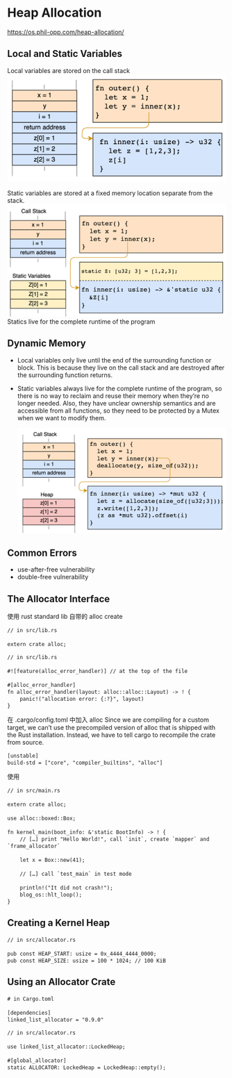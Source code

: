 # Heap Allocation

https://os.phil-opp.com/heap-allocation/

## Local and Static Variables

Local variables are stored on the call stack
![](./local-var.png)

Static variables are stored at a fixed memory location separate from the stack.
![](./static-var.png)
Statics live for the complete runtime of the program

## Dynamic Memory

- Local variables only live until the end of the surrounding function or block. This is because they live on the call stack and are destroyed after the surrounding function returns.

- Static variables always live for the complete runtime of the program, so there is no way to reclaim and reuse their memory when they’re no longer needed. Also, they have unclear ownership semantics and are accessible from all functions, so they need to be protected by a Mutex when we want to modify them.

  ![](./dynamic-mem.png)

## Common Errors

- use-after-free vulnerability
- double-free vulnerability

## The Allocator Interface

使用 rust standard lib 自带的 alloc create

```
// in src/lib.rs

extern crate alloc;
```

```
// in src/lib.rs

#![feature(alloc_error_handler)] // at the top of the file

#[alloc_error_handler]
fn alloc_error_handler(layout: alloc::alloc::Layout) -> ! {
    panic!("allocation error: {:?}", layout)
}
```

在 .cargo/config.toml 中加入 alloc
Since we are compiling for a custom target, we can’t use the precompiled version of alloc that is shipped with the Rust installation. Instead, we have to tell cargo to recompile the crate from source.

```
[unstable]
build-std = ["core", "compiler_builtins", "alloc"]
```

使用

```
// in src/main.rs

extern crate alloc;

use alloc::boxed::Box;

fn kernel_main(boot_info: &'static BootInfo) -> ! {
    // […] print "Hello World!", call `init`, create `mapper` and `frame_allocator`

    let x = Box::new(41);

    // […] call `test_main` in test mode

    println!("It did not crash!");
    blog_os::hlt_loop();
}
```

## Creating a Kernel Heap

```
// in src/allocator.rs

pub const HEAP_START: usize = 0x_4444_4444_0000;
pub const HEAP_SIZE: usize = 100 * 1024; // 100 KiB
```

## Using an Allocator Crate

```
# in Cargo.toml

[dependencies]
linked_list_allocator = "0.9.0"
```

```
// in src/allocator.rs

use linked_list_allocator::LockedHeap;

#[global_allocator]
static ALLOCATOR: LockedHeap = LockedHeap::empty();
```
